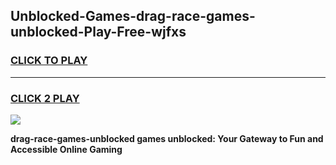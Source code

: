 
## Unblocked-Games-drag-race-games-unblocked-Play-Free-wjfxs
<h3>
<a href="https://premium76.site?title=drag-race-games-unblocked&ref=23A">CLICK TO PLAY</a></h3>
<hr>

<h3>
<a href="https://premium76.site?title=drag-race-games-unblocked&ref=23A">CLICK 2 PLAY</a>
  
</h3>

<a href="https://premium76.site?title=drag-race-games-unblocked&ref=23A"><img src="https://clearcache.store/games.png"></a>


**drag-race-games-unblocked games unblocked: Your Gateway to Fun and Accessible Online Gaming**
